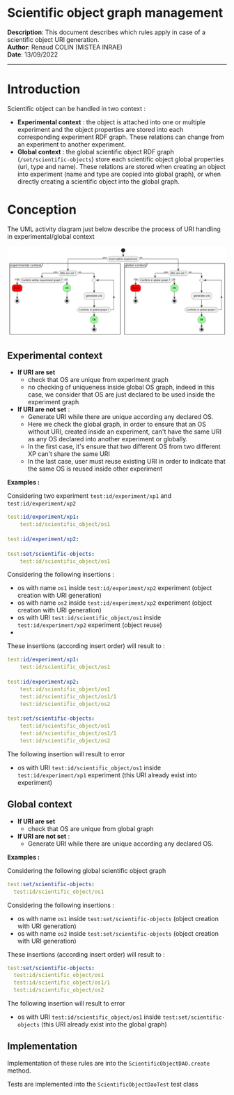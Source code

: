 # Scientific object graph management

**Description**: This document describes which rules apply in case of a scientific object URI generation. <br>
**Author**: Renaud COLIN (MISTEA INRAE) <br>
**Date**: 13/09/2022 <br>

<hr>

# Introduction

Scientific object can be handled in two context :
- **Experimental context** : the object is attached into one or multiple experiment and the object properties are stored
  into each corresponding experiment RDF graph. These relations can change from an experiment to another experiment.
- **Global context** : the global scientific object RDF graph (`/set/scientific-objects`) store each scientific object global properties (uri, type and name).
  These relations are stored when creating an object into experiment (name and type are copied into global graph), or when directly creating
  a scientific object into the global graph.

# Conception

The UML activity diagram just below describe the process of URI handling in experimental/global context

![uri_generation.png](uri_generation.png "OS URI generation : UML activity diagramm")

## Experimental context

- **If URI are set** 
  - check that OS are unique from experiment graph
  - no checking of uniqueness inside global OS graph, indeed in this case, 
  we consider that OS are just declared to be used inside the experiment graph
- **If URI are not set** : 
  - Generate URI while there are unique according any declared OS.
  - Here we check the global graph, in order to ensure that an OS without URI, created inside an experiment, 
  can't have the same URI as any OS declared into another experiment or globally.
  - In the first case, it's ensure that two different OS from two different XP can't share the same URI
  - In the last case, user must reuse existing URI in order to indicate that the same OS is reused inside 
  other experiment
  
**Examples :** 

Considering two experiment `test:id/experiment/xp1` and `test:id/experiment/xp2`

```yaml
test:id/experiment/xp1:
    test:id/scientific_object/os1

test:id/experiment/xp2:

test:set/scientific-objects:
    test:id/scientific_object/os1
```

Considering the following insertions : 
- os with name `os1` inside `test:id/experiment/xp2` experiment (object creation with URI generation)
- os with name `os2` inside `test:id/experiment/xp2` experiment (object creation with URI generation)
- os with URI `test:id/scientific_object/os1` inside `test:id/experiment/xp2` experiment (object reuse)
- 
These insertions (according insert order) will result to :

```yaml
test:id/experiment/xp1:
    test:id/scientific_object/os1

test:id/experiment/xp2:
    test:id/scientific_object/os1
    test:id/scientific_object/os1/1
    test:id/scientific_object/os2

test:set/scientific-objects:
    test:id/scientific_object/os1
    test:id/scientific_object/os1/1
    test:id/scientific_object/os2
```

The following insertion will result to error 
- os with URI `test:id/scientific_object/os1` inside `test:id/experiment/xp1` experiment (this URI already exist into experiment)

## Global context
- **If URI are set**
  - check that OS are unique from global graph
- **If URI are not set** :
  - Generate URI while there are unique according any declared OS.

**Examples :**

Considering the following global scientific object graph

```yaml
test:set/scientific-objects:
  test:id/scientific_object/os1
```

Considering the following insertions :
- os with name `os1` inside `test:set/scientific-objects` (object creation with URI generation)
- os with name `os2` inside `test:set/scientific-objects` (object creation with URI generation)

These insertions (according insert order) will result to : 

```yaml
test:set/scientific-objects:
  test:id/scientific_object/os1
  test:id/scientific_object/os1/1
  test:id/scientific_object/os2
```

The following insertion will result to error
- os with URI `test:id/scientific_object/os1` inside `test:set/scientific-objects` (this URI already exist into the global graph)


## Implementation

Implementation of these rules are into the `ScientificObjectDAO.create` method.

Tests are implemented into the `ScientificObjectDaoTest` test class


